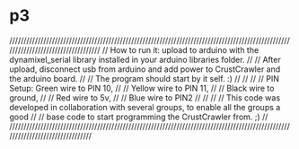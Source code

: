 # p3
/////////////////////////////////////////////////////////////////////////////////////////////////////////////////////////////////// 
// How to run it: upload to arduino with the dynamixel_serial library installed in your arduino libraries folder.             //
//                After upload, disconnect usb from arduino and add power to CrustCrawler and the arduino board.              //
//                The program should start by it self. :)                                                                     //
//                                                                                                                            //
//                PIN Setup:  Green wire to PIN 10,                                                                           //
//                            Yellow wire to PIN 11,                                                                          //
//                            Black wire to ground,                                                                           //
//                            Red wire to 5v,                                                                                 //
//                            Blue wire to PIN2                                                                               //
//                                                                                                                            //
//                This code was developed in collaboration with several groups, to enable all the groups a good               //
//                base code to start programming the CrustCrawler from. ;)                                                    //
////////////////////////////////////////////////////////////////////////////////////////////////////////////////////////////////
